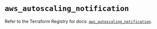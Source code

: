 # `aws_autoscaling_notification`

Refer to the Terraform Registry for docs: [`aws_autoscaling_notification`](https://registry.terraform.io/providers/hashicorp/aws/6.15.0/docs/resources/autoscaling_notification).
